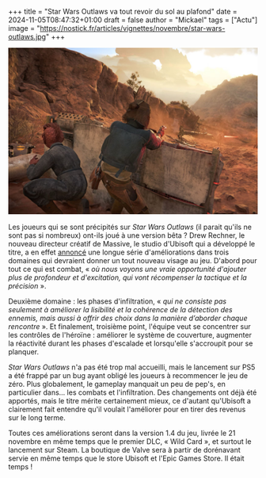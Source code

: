 +++
title = "Star Wars Outlaws va tout revoir du sol au plafond"
date = 2024-11-05T08:47:32+01:00
draft = false
author = "Mickael"
tags = ["Actu"]
image = "https://nostick.fr/articles/vignettes/novembre/star-wars-outlaws.jpg"
+++

![Star Wars Outlaws](star-wars-outlaws.jpg "")

Les joueurs qui se sont précipités sur *Star Wars Outlaws* (il parait qu'ils ne sont pas si nombreux) ont-ils joué à une version bêta ? Drew Rechner, le nouveau directeur créatif de Massive, le studio d'Ubisoft qui a développé le titre, a en effet [annoncé](https://www.ubisoft.com/en-gb/game/star-wars/outlaws/news-updates/7n2akTSlEV3Wk1aRRwONFZ/star-wars-outlaws-dev-update-1-pushing-into-hyperdrive) une longue série d'améliorations dans trois domaines qui devraient donner un tout nouveau visage au jeu. D'abord pour tout ce qui est combat, « *où nous voyons une vraie opportunité d'ajouter plus de profondeur et d'excitation, qui vont récompenser la tactique et la précision* ».

Deuxième domaine : les phases d'infiltration, « *qui ne consiste pas seulement à améliorer la lisibilité et la cohérence de la détection des ennemis, mais aussi à offrir des choix dans la manière d’aborder chaque rencontre* ». Et finalement, troisième point, l'équipe veut se concentrer sur les contrôles de l'héroïne : améliorer le système de couverture, augmenter la réactivité durant les phases d'escalade et lorsqu'elle s'accroupit pour se planquer.

*Star Wars Outlaws* n'a pas été trop mal accueilli, mais le lancement sur PS5 a été frappé par un bug ayant obligé les joueurs à recommencer le jeu de zéro. Plus globalement, le gameplay manquait un peu de pep's, en particulier dans… les combats et l'infiltration. Des changements ont déjà été apportés, mais le titre mérite certainement mieux, ce d'autant qu'Ubisoft a clairement fait entendre qu'il voulait l'améliorer pour en tirer des revenus sur le long terme.

Toutes ces améliorations seront dans la version 1.4 du jeu, livrée le 21 novembre en même temps que le premier DLC, « Wild Card », et surtout le lancement sur Steam. La boutique de Valve sera à partir de dorénavant servie en même temps que le store Ubisoft et l'Epic Games Store. Il était temps !